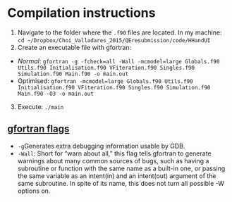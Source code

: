 # Compilation instructions
1. Navigate to the folder where the `.f90` files are located. In my machine: `cd ~/Dropbox/Choi_Valladares_2015/QEresubmission/code/HHandUI`
2. Create an executable file with gfortran:
  - *Normal*: `gfortran -g -fcheck=all -Wall -mcmodel=large Globals.f90 Utils.f90 Initialisation.f90 VFiteration.f90 Singles.f90 Simulation.f90 Main.f90 -o main.out`
  - Optimised: `gfortran -mcmodel=large Globals.f90 Utils.f90 Initialisation.f90 VFiteration.f90 Singles.f90 Simulation.f90 Main.f90 -O3 -o main.out`
3. Execute: `./main`

## [gfortran flags](http://faculty.washington.edu/rjl/classes/am583s2013/notes/gfortran_flags.html)
- `-g`Generates extra debugging information usable by GDB.
- `-Wall`: Short for “warn about all,” this flag tells gfortran to generate warnings about many common sources of bugs, such as having a subroutine or function with the same name as a built-in one, or passing the same variable as an intent(in) and an intent(out) argument of the same subroutine. In spite of its name, this does not turn all possible -W options on.
